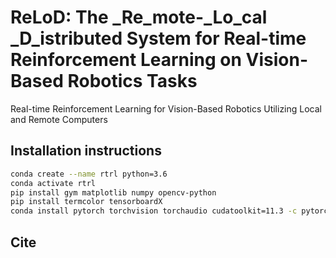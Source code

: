 # ReLoD: The _Re_mote-_Lo_cal _D_istributed System for Real-time Reinforcement Learning on Vision-Based Robotics Tasks

Real-time Reinforcement Learning for Vision-Based Robotics Utilizing Local and Remote Computers

## Installation instructions
```bash
conda create --name rtrl python=3.6
conda activate rtrl
pip install gym matplotlib numpy opencv-python
pip install termcolor tensorboardX
conda install pytorch torchvision torchaudio cudatoolkit=11.3 -c pytorch
```

## Cite
```bash

```
